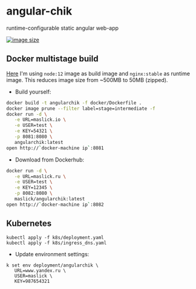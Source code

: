 # angular-chik
runtime-configurable static angular web-app

[![image size](https://img.shields.io/badge/image%20size-49MB-blue.svg)](https://hub.docker.com/r/maslick/angularchik)

## Docker multistage build
[Here](docker/Dockerfile) I'm using ``node:12`` image as build image and ``nginx:stable`` as runtime image. This reduces image size from ~500MB to 50MB (zipped).

* Build yourself:
```zsh
docker build -t angularchik -f docker/Dockerfile .
docker image prune --filter label=stage=intermediate -f
docker run -d \
   -e URL=maslick.io \
   -e USER=test \
   -e KEY=54321 \
   -p 8081:8080 \
   angularchik:latest
open http://`docker-machine ip`:8081
```

* Download from Dockerhub: 
```zsh
docker run -d \
   -e URL=maslick.ru \
   -e USER=test \
   -e KEY=12345 \
   -p 8082:8080 \
   maslick/angularchik:latest
open http://`docker-machine ip`:8082
```

## Kubernetes
```
kubectl apply -f k8s/deployment.yaml
kubectl apply -f k8s/ingress_dns.yaml
```

* Update environment settings:
```
k set env deployment/angularchik \
   URL=www.yandex.ru \
   USER=maslick \
   KEY=987654321
```

